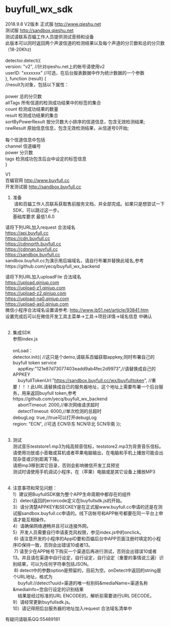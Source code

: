 # buyfull_wx_sdk

2018.9.8 V2版本
正式服 http://www.qieshu.net</br>
测试服 http://sandbox.qieshu.net</br>
测试请联系百蝠工作人员提供测试音频和设备</br>
此版本可以同时返回两个声波信道的检测结果以及每个声道的分贝数和总的分贝数（18-20Khz)</br></br>
detector.detect({</br>
      version: "v2", //针对qieshu.net上的帐号请使用v2</br>
      userID: "xxxxxxx" //可选，在后台报表数据中作为统计数据的一个参数</br>
    }, function (result) {</br>
      //result为对象，包括以下属性：</br></br>
       power 总的分贝数</br>
       allTags 所有信道的检测成功结果中的标签的集合</br>
       count 检测成功结果的数量</br>
       result  检测成功结果的集合</br>
       sortByPowerResult 按分贝数大小排序的信道信息，包含无效检测结果;</br>
       rawResult 原始信息信息，包含无效检测结果，从信道号0开始;</br></br>
       每个信道信息中包括</br>
        channel 信道编号</br>
        power 分贝数</br>
        tags 检测成功包含后台中设定的标签信息</br>
    }</br>



V1</br>
百蝠官网 http://www.buyfull.cc</br>
开发测试服 http://sandbox.buyfull.cc</br>

1. 准备</br>
  请和百蝠工作人员联系获取售前服务文档，并全部完成。如果只是想尝试一下SDK，可以跳过这一步。</br>
  基础库要求 最低1.6.0

  请将下列URL加入request 合法域名</br>
  https://api.buyfull.cc</br>
  https://cdn.buyfull.cc</br>
  https://cdnnorth.buyfull.cc</br>
  https://cdnnan.buyfull.cc</br>
  https://sandbox.buyfull.cc</br>
  sandbox.buyfull.cc为演示用后端域名，请自行布署并替换此域名,参考https://github.com/yecq/buyfull_wx_backend</br>

  请将下列URL加入uploadFile 合法域名</br>
  https://upload.qiniup.com</br>
  https://upload-z1.qiniup.com</br>
  https://upload-z2.qiniup.com</br>
  https://upload-na0.qiniup.com</br>
  https://upload-as0.qiniup.com</br>
  微信小程序合法域名设置请参考: http://www.jb51.net/article/93841.htm</br>
  设置完成后可以在微信开发工具主菜单->工具->项目详情->域名信息 中确认</br></br>
  
2. 集成SDK</br>
  参照index.js</br></br>
  onLoad：</br>
  detector.init({
      //这只是个demo,请联系百蝠获取appkey,同时布署自己的buyfull token service</br>
      appKey:"121e87d73077403eadd9ab4fec2d9973",//请替换成自己的APPKEY</br>
      buyfullTokenUrl:"https://sandbox.buyfull.cc/wx/buyfulltoken", //重要！！！此URL请替换成自已的服务器地址，这个地址上需要布署一个后台服务，用来返回buyfull token,参考https://github.com/yecq/buyfull_wx_backend</br>
      abortTimeout: 2000,//单次网络请求超时</br>
      detectTimeout: 6000,//单次检测的总超时</br>
      debugLog: true,//true可以打开debugLog</br>
      region: "ECN", //可选 ECN华东 NCN华北 SCN华南
    });</br></br>
    
    
3. 测试</br>
  测试音乐teststore1.mp3为纯高频音信标，teststore2.mp3为背景音乐信标。</br>
  请使用功放或小音箱或耳机或者苹果电脑输出，在电脑和手机上播放可能会出现杂音或识别距离下降。</br>
  请把mp3移到其它目录，否则会影响微信开发工具预览</br>
  测试时请使用手机调试小程序，在（苹果）电脑或是其它设备上播放MP3</br></br>

4. 注意事项和常见问题：</br>
  1）建议把BuyfullSDK做为整个APP生命周期中都存在的组件</br>
  2）detect返回的errorcode定义在buyfullsdk.js的开始。</br>
  3）请分清楚APPKEY和SECKEY是在正式服www.buyfull.cc申请的还是在测试服sandbox.buyfull.cc申请的。线下店帐号和APP帐号都要在同一平台上申请才能互相操作。</br>
  4）请确保网络通畅并且可以连接外网。</br>
  5）开发人员需要自行申请麦克风权限，参见index.js中的onclick。</br>
  6) 请注意开发的小程序的AppID要和百蝠后台中APP页面注册时填定的小程序ID保持一致，否则会出错误10或者13。</br>
  7) 请至少在APP帐号下购买一个渠道后再进行测试，否则会出错误10或者13。并且请在渠道中自行设定，自行设定，自行设定（重要的事情说三遍）识别结果，可以为任何字符串包括JSON。</br>
  8) detect中的参数option是预留的，目前为空。onDetect中返回的string是个URL地址，格式为</br>
     buyfull://detect?uuid=渠道的唯一标别码&mediaName=渠道名称&mediaInfo=您自行设定的识别结果</br>
     结果是经过标准的URL ENCODE的，解析前需要进行URL DECODE。</br>
  9）请经常更新buyfullsdk.js。</br>
  10）请记得把后台服务器的地址加入request 合法域名清单中</br>
  
有疑问请联系QQ:55489181

